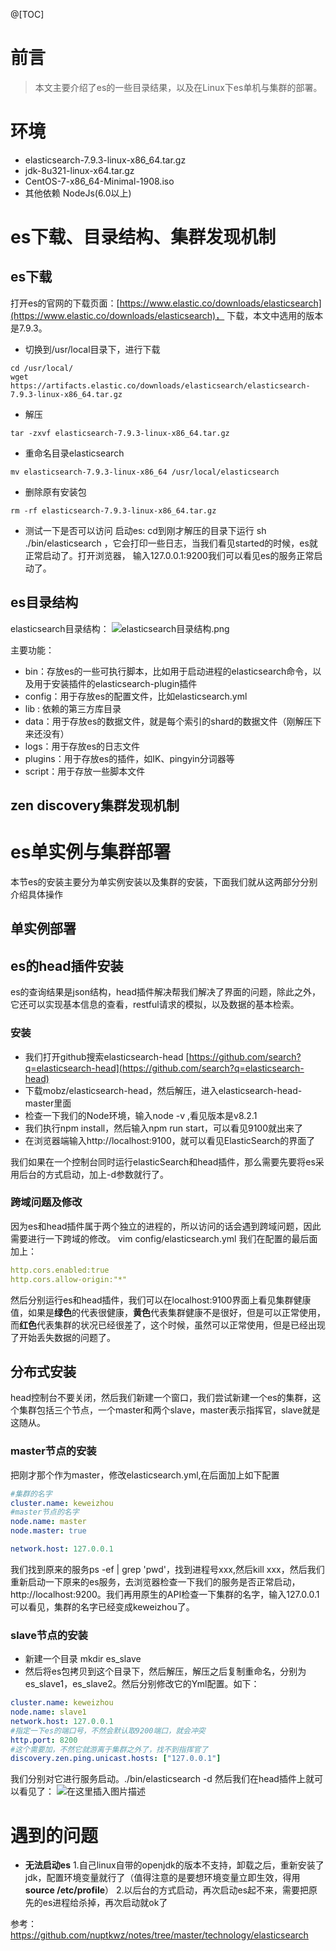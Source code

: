 @[TOC]
# 前言
> 本文主要介绍了es的一些目录结果，以及在Linux下es单机与集群的部署。

# 环境
 - elasticsearch-7.9.3-linux-x86_64.tar.gz
 - jdk-8u321-linux-x64.tar.gz
 - CentOS-7-x86_64-Minimal-1908.iso
 - 其他依赖 NodeJs(6.0以上)

# es下载、目录结构、集群发现机制
## es下载
打开es的官网的下载页面：[https://www.elastic.co/downloads/elasticsearch](https://www.elastic.co/downloads/elasticsearch)，
下载，本文中选用的版本是7.9.3。
- 切换到/usr/local目录下，进行下载
```
cd /usr/local/
wget https://artifacts.elastic.co/downloads/elasticsearch/elasticsearch-7.9.3-linux-x86_64.tar.gz
```

- 解压
```
tar -zxvf elasticsearch-7.9.3-linux-x86_64.tar.gz
```

- 重命名目录elasticsearch
```
mv elasticsearch-7.9.3-linux-x86_64 /usr/local/elasticsearch
```

- 删除原有安装包
```
rm -rf elasticsearch-7.9.3-linux-x86_64.tar.gz
```

- 测试一下是否可以访问
启动es: cd到刚才解压的目录下运行  sh ./bin/elasticsearch ，它会打印一些日志，当我们看见started的时候，es就正常启动了。打开浏览器，
输入127.0.0.1:9200我们可以看见es的服务正常启动了。

## es目录结构
elasticsearch目录结构：
![elasticsearch目录结构.png](https://upload-images.jianshu.io/upload_images/9905084-c04422d4b496abf8.png?imageMogr2/auto-orient/strip%7CimageView2/2/w/1240)

主要功能：
- bin：存放es的一些可执行脚本，比如用于启动进程的elasticsearch命令，以及用于安装插件的elasticsearch-plugin插件
- config：用于存放es的配置文件，比如elasticsearch.yml
- lib : 依赖的第三方库目录
- data：用于存放es的数据文件，就是每个索引的shard的数据文件（刚解压下来还没有）
- logs：用于存放es的日志文件
- plugins：用于存放es的插件，如IK、pingyin分词器等
- script：用于存放一些脚本文件

## zen discovery集群发现机制


# es单实例与集群部署
本节es的安装主要分为单实例安装以及集群的安装，下面我们就从这两部分分别介绍具体操作
## 单实例部署

## es的head插件安装
es的查询结果是json结构，head插件解决帮我们解决了界面的问题，除此之外，它还可以实现基本信息的查看，restful请求的模拟，以及数据的基本检索。
### 安装
 - 我们打开github搜索elasticsearch-head
[https://github.com/search?q=elasticsearch-head](https://github.com/search?q=elasticsearch-head)
 - 下载mobz/elasticsearch-head，然后解压，进入elasticsearch-head-master里面
 - 检查一下我们的Node环境，输入node -v ,看见版本是v8.2.1
 - 我们执行npm install，然后输入npm run start，可以看见9100就出来了
 - 在浏览器端输入http://localhost:9100，就可以看见ElasticSearch的界面了

我们如果在一个控制台同时运行elasticSearch和head插件，那么需要先要将es采用后台的方式启动，加上-d参数就行了。
### 跨域问题及修改
因为es和head插件属于两个独立的进程的，所以访问的话会遇到跨域问题，因此需要进行一下跨域的修改。
  vim config/elasticsearch.yml 我们在配置的最后面加上：
```yml
http.cors.enabled:true
http.cors.allow-origin:"*"
```
然后分别运行es和head插件，我们可以在localhost:9100界面上看见集群健康值，如果是**绿色**的代表很健康，**黄色**代表集群健康不是很好，但是可以正常使用，而**红色**代表集群的状况已经很差了，这个时候，虽然可以正常使用，但是已经出现了开始丢失数据的问题了。
## 分布式安装
head控制台不要关闭，然后我们新建一个窗口，我们尝试新建一个es的集群，这个集群包括三个节点，一个master和两个slave，master表示指挥官，slave就是这随从。
### master节点的安装
 把刚才那个作为master，修改elasticsearch.yml,在后面加上如下配置
```yaml
#集群的名字
cluster.name: keweizhou
#master节点的名字
node.name: master
node.master: true

network.host: 127.0.0.1
```
我们找到原来的服务ps -ef | grep 'pwd'，找到进程号xxx,然后kill xxx，然后我们重新启动一下原来的es服务，去浏览器检查一下我们的服务是否正常启动，http://localhost:9200。我们再用原生的API检查一下集群的名字，输入127.0.0.1可以看见，集群的名字已经变成keweizhou了。
### slave节点的安装
 - 新建一个目录 mkdir es_slave
 - 然后将es包拷贝到这个目录下，然后解压，解压之后复制重命名，分别为es_slave1，es_slave2。然后分别修改它的Yml配置。如下：
```yaml
cluster.name: keweizhou
node.name: slave1
network.host: 127.0.0.1
#指定一下es的端口号，不然会默认取9200端口，就会冲突
http.port: 8200
#这个需要加，不然它就游离于集群之外了，找不到指挥官了
discovery.zen.ping.unicast.hosts: ["127.0.0.1"]
```
我们分别对它进行服务启动。./bin/elasticsearch -d
然后我们在head插件上就可以看见了：
![在这里插入图片描述](https://upload-images.jianshu.io/upload_images/9905084-8bddf20d48f8dd1c?imageMogr2/auto-orient/strip%7CimageView2/2/w/1240)
# 遇到的问题
 - **无法启动es**
 1.自己linux自带的openjdk的版本不支持，卸载之后，重新安装了jdk，配置环境变量就行了（值得注意的是要想环境变量立即生效，得用**source /etc/profile**）
 2.以后台的方式启动，再次启动es起不来，需要把原先的es进程给杀掉，再次启动就ok了

 参考：https://github.com/nuptkwz/notes/tree/master/technology/elasticsearch

